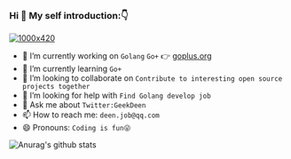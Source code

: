 ### Hi 👋 My self introduction:👇

[![1000x420](https://user-images.githubusercontent.com/438920/84861219-66036b00-b025-11ea-956b-0b5e009e0d78.gif "GeekDeen")](https://github.com/higker)


- 🔭 I’m currently working on `Golang` `Go+` 👉 [goplus.org](https://goplus.org)
- 🌱 I’m currently learning `Go+`
- 👯 I’m looking to collaborate on `Contribute to interesting open source projects together`
- 🤔 I’m looking for help with `Find Golang develop job`
- 💬 Ask me about `Twitter:GeekDeen`
- 📫 How to reach me: `deen.job@qq.com`
- 😄 Pronouns: `Coding is fun😜`
<!-- - ⚡ Fun fact: ... -->

![Anurag's github stats](https://github-readme-stats.vercel.app/api?username=higker&show_icons=true&theme=radical)
